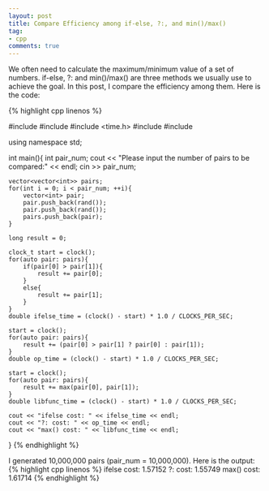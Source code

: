 ```yaml
---
layout: post
title: Compare Efficiency among if-else, ?:, and min()/max()
tag:
- cpp
comments: true
---
```


We often need to calculate the maximum/minimum value of a set of numbers. if-else, ?: and min()/max() are three methods we usually use to achieve the goal. In this post, I compare the efficiency among them. Here is the code:

{% highlight cpp linenos %}

#include <iostream>
#include <algorithm>
#include <time.h>
#include <vector>
#include <cstdlib>

using namespace std;

int main(){
    int pair_num;
    cout << "Please input the number of pairs to be compared:" << endl;
    cin >> pair_num;
    
    vector<vector<int>> pairs;
    for(int i = 0; i < pair_num; ++i){
        vector<int> pair;
        pair.push_back(rand());
        pair.push_back(rand());
        pairs.push_back(pair);
    }

    long result = 0;

    clock_t start = clock();
    for(auto pair: pairs){
        if(pair[0] > pair[1]){
            result += pair[0];
        }
        else{
            result += pair[1];
        }
    }
    double ifelse_time = (clock() - start) * 1.0 / CLOCKS_PER_SEC;

    start = clock();
    for(auto pair: pairs){
        result += (pair[0] > pair[1] ? pair[0] : pair[1]);
    }
    double op_time = (clock() - start) * 1.0 / CLOCKS_PER_SEC;

    start = clock();
    for(auto pair: pairs){
        result += max(pair[0], pair[1]);
    }
    double libfunc_time = (clock() - start) * 1.0 / CLOCKS_PER_SEC;

    cout << "ifelse cost: " << ifelse_time << endl;
    cout << "?: cost: " << op_time << endl;
    cout << "max() cost: " << libfunc_time << endl;
}
{% endhighlight %}

I generated 10,000,000 pairs (pair_num = 10,000,000). Here is the output:
{% highlight cpp linenos %}
ifelse cost: 1.57152
?: cost: 1.55749
max() cost: 1.61714
{% endhighlight %}

